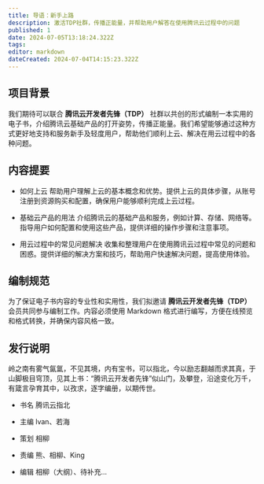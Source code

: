 ```yaml
---
title: 导语：新手上路
description: 激活TDP社群，传播正能量，并帮助用户解答在使用腾讯云过程中的问题
published: 1
date: 2024-07-05T13:18:24.322Z
tags: 
editor: markdown
dateCreated: 2024-07-04T14:15:23.322Z
---
```


## 项目背景

我们期待可以联合 **腾讯云开发者先锋（TDP）** 社群以共创的形式编制一本实用的电子书，介绍腾讯云基础产品的打开姿势，传播正能量。我们希望能够通过这种方式更好地支持和服务新手及轻度用户，帮助他们顺利上云、解决在用云过程中的各种问题。

## 内容提要

- 如何上云
帮助用户理解上云的基本概念和优势。提供上云的具体步骤，从账号注册到资源购买和配置，确保用户能够顺利完成上云过程。

- 基础云产品的用法
介绍腾讯云的基础产品和服务，例如计算、存储、网络等。指导用户如何配置和使用这些产品，提供详细的操作步骤和注意事项。

- 用云过程中的常见问题解决
收集和整理用户在使用腾讯云过程中常见的问题和困惑。提供详细的解决方案和技巧，帮助用户快速解决问题，提高使用体验。

## 编制规范

为了保证电子书内容的专业性和实用性，我们拟邀请 **腾讯云开发者先锋（TDP）** 会员共同参与编制工作。内容必须使用 Markdown 格式进行编写，方便在线预览和格式转换，并确保内容风格一致。

## 发行说明

岭之南有雾气氤氲，不见其境，内有宝书，可以指北，今以励志翻越而求其真，于山脚极目穹顶，见其上书：“腾讯云开发者先锋”似山门，及攀登，沿途变化万千，有箴言孕育其中，以孜求，逐字编册，以期传世。

- 书名
腾讯云指北

- 主编
lvan、若海

- 策划
相柳

- 责编
熊、相柳、King

- 编辑
相柳（大纲）、待补充...
